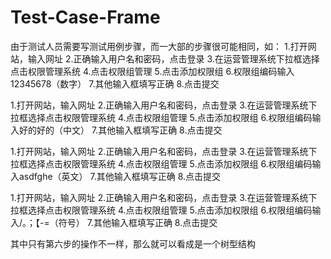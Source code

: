# Test-Case-Frame
由于测试人员需要写测试用例步骤，而一大部的步骤很可能相同，如：
1.打开网站，输入网址
2.正确输入用户名和密码，点击登录
3.在运营管理系统下拉框选择点击权限管理系统
4.点击权限组管理
5.点击添加权限组
6.权限组编码输入12345678（数字）
7.其他输入框填写正确
8.点击提交

1.打开网站，输入网址
2.正确输入用户名和密码，点击登录
3.在运营管理系统下拉框选择点击权限管理系统
4.点击权限组管理
5.点击添加权限组
6.权限组编码输入好的好的（中文）
7.其他输入框填写正确
8.点击提交

1.打开网站，输入网址
2.正确输入用户名和密码，点击登录
3.在运营管理系统下拉框选择点击权限管理系统
4.点击权限组管理
5.点击添加权限组
6.权限组编码输入asdfghe（英文）
7.其他输入框填写正确
8.点击提交

1.打开网站，输入网址
2.正确输入用户名和密码，点击登录
3.在运营管理系统下拉框选择点击权限管理系统
4.点击权限组管理
5.点击添加权限组
6.权限组编码输入/。；【-=（符号）
7.其他输入框填写正确
8.点击提交


其中只有第六步的操作不一样，那么就可以看成是一个树型结构

